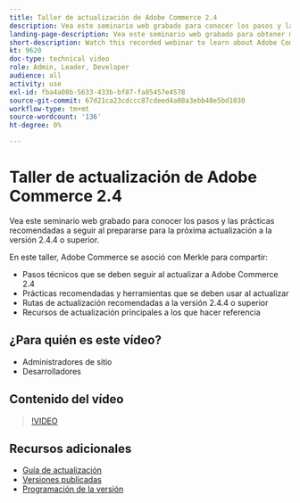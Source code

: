 ```yaml
---
title: Taller de actualización de Adobe Commerce 2.4
description: Vea este seminario web grabado para conocer los pasos y las prácticas recomendadas de actualización de Adobe Commerce para la versión 2.4.4 o superior.
landing-page-description: Vea este seminario web grabado para obtener más información sobre los pasos y las prácticas recomendadas de actualización de Adobe Commerce 2.4.
short-description: Watch this recorded webinar to learn about Adobe Commerce 2.4 upgrade steps and best practices.
kt: 9620
doc-type: technical video
role: Admin, Leader, Developer
audience: all
activity: use
exl-id: fba4a08b-5633-433b-bf87-fa85457e4578
source-git-commit: 67d21ca23cdccc87cdeed4a08a3ebb48e5bd1030
workflow-type: tm+mt
source-wordcount: '136'
ht-degree: 0%

---
```


# Taller de actualización de Adobe Commerce 2.4

Vea este seminario web grabado para conocer los pasos y las prácticas recomendadas a seguir al prepararse para la próxima actualización a la versión 2.4.4 o superior.

En este taller, Adobe Commerce se asoció con Merkle para compartir:

- Pasos técnicos que se deben seguir al actualizar a Adobe Commerce 2.4
- Prácticas recomendadas y herramientas que se deben usar al actualizar
- Rutas de actualización recomendadas a la versión 2.4.4 o superior
- Recursos de actualización principales a los que hacer referencia

## ¿Para quién es este vídeo?

- Administradores de sitio
- Desarrolladores

## Contenido del vídeo

>[!VIDEO](https://video.tv.adobe.com/v/340038?quality=12&learn=on)

## Recursos adicionales

- [Guía de actualización](https://experienceleague.adobe.com/docs/commerce-operations/upgrade-guide/overview.html)
- [Versiones publicadas](https://experienceleague.adobe.com/docs/commerce-operations/release/versions.html)
- [Programación de la versión](https://experienceleague.adobe.com/docs/commerce-operations/release/planning/schedule.html)
